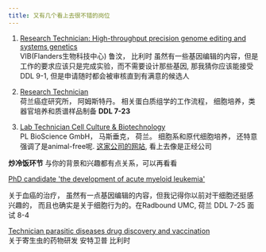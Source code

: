 ```yaml
---
title: 又有几个看上去很不错的岗位
---
```

1. [Research Technician: High-throughput precision genome editing and systems genetics](https://jobs.vib.be/j/117186/research-technician-high-throughput-precision-genome-editing-and-systems-genetics)  
   VIB(Flanders生物科技中心) 鲁汶， 比利时  虽然有一些基因编辑的内容，但是工作的要求应该只是完成实验，而不需要设计那些基因, 那我猜你应该能接受 DDL 9-1, 但是申请随时都会被审核直到有满意的候选人
   
2. [Research Technician](https://www.werkenbijavl.nl/vacatures/research-technician/)  
荷兰癌症研究所， 阿姆斯特丹。 相关蛋白质组学的工作流程， 细胞培养，类器官培养和质谱样品制备 **DDL 7-23**  

3. [Lab Technician Cell Culture & Biotechnology](https://www.linkedin.com/jobs/view/4265157173/?alternateChannel=search&eBP=CwEAAAGYCEy0Cbco_Q1f5iwXZrgRLzgMAtgbbAHjRpKSddqLEjFxdCerXk8LrZ2_l0Fl2GlbyB5wfqV8fLNkS3QrMpTbDWaIBeWXJ4TOQh_EcdBFoM7qZ29lJ-bgYkdfaXvoJTx3OVQs-GqrrR4zdsUs5nXGXy0TbmEWRBQIhxGCGDJGqEIZcLuDhKTL5CPI1p8xVqSvMq567_odtu5XsVytARbHtKT8mk5eogTY-NVBd1Xie1Lh1LouwwU8FurZU_7y2XoQblLdiDbZhLotCtaG_g2lkXjMgs70823ps6nZIYlEeZ0HmYE2W8Oae0WbV_wdicEULcWMc2ZEy2FdDVDiC4_ANUEBbaBmSWlwbGulkqrrsOzKCPHbdU_f4Irc-rdFWSltzmeCw7vNVHeyjgXAD8N-LW_cNz8V8bhkxghXenxDdvMrAS_wQUPUX-dJXgIu2dUjjJqr9wbVLHAwSQ&refId=CzPFYyf8geE9g68p%2FMMwFg%3D%3D&trackingId=4NXm1Plnt%2FpJLJgxwd3VbA%3D%3D)  
   PL BioScience GmbH， 马斯垂克， 荷兰。 细胞系和原代细胞培养， 还特意强调了是animal-free呢.   [这家公司的网站](https://www.pl-bioscience.com/), 看上去像是正经公司  
   
**炒冷饭环节**  与你的背景和兴趣都有点关系，可以再看看   

[PhD candidate 'the development of acute myeloid leukemia'](https://www.radboudumc.nl/en/vacancies/157521-phd-candidate-the-development-of-acute-myeloid-leukemia)

关于血癌的治疗， 虽然有一点基因编辑的内容，但我记得你以前对干细胞还挺感兴趣的， 而且也确实是关于细胞行为的。在Radbound UMC, 荷兰 DDL 7-25   面试 8-4

[Technician parasitic diseases drug discovery and vaccination](https://www.uantwerpen.be/nl/jobs/vacatures/atp/?q=4062&descr=laboratory-technician)  
关于寄生虫的药物研发
安特卫普 比利时  
